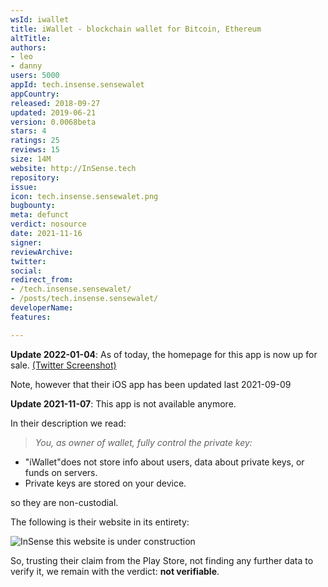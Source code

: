 ```yaml
---
wsId: iwallet
title: iWallet - blockchain wallet for Bitcoin, Ethereum
altTitle: 
authors:
- leo
- danny
users: 5000
appId: tech.insense.sensewalet
appCountry: 
released: 2018-09-27
updated: 2019-06-21
version: 0.0068beta
stars: 4
ratings: 25
reviews: 15
size: 14M
website: http://InSense.tech
repository: 
issue: 
icon: tech.insense.sensewalet.png
bugbounty: 
meta: defunct
verdict: nosource
date: 2021-11-16
signer: 
reviewArchive: 
twitter: 
social: 
redirect_from:
- /tech.insense.sensewalet/
- /posts/tech.insense.sensewalet/
developerName: 
features: 

---
```


**Update 2022-01-04**: As of today, the homepage for this app is now up for sale. [(Twitter Screenshot)](https://twitter.com/BitcoinWalletz/status/1478318114106318850)

Note, however that their iOS app has been updated last 2021-09-09


**Update 2021-11-07**: This app is not available anymore.

In their description we read:

> *You, as owner of wallet, fully control the private key:*
  * "iWallet"does not store info about users, data about private keys, or funds
    on servers.
  * Private keys are stored on your device.

so they are non-custodial.

The following is their website in its entirety:

![InSense this website is under construction](/images/insenseunderconstruction.png)

So, trusting their claim from the Play Store, not finding any further data to
verify it, we remain with the verdict: **not verifiable**.
